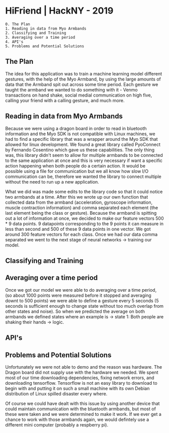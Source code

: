 # HiFriend | HackNY - 2019
    0. The Plan
    1. Reading in data from Myo Armbands
    2. Classifying and Training
    3. Averaging over a time period
    4. API's
    5. Problems and Potential Solutions


## The Plan
The idea for this application was to train a machine learning model different gestures, with the help of the Myo Armband, by using the large amounts of data that the Armband spit out across some time period. Each gesture we taught the armband we wanted to do something with it - Venmo transactions on hand shake, social medial communication on high five, calling your friend with a calling gesture, and much more.


## Reading in data from Myo Armbands
Because we were using a dragon board in order to read in bluetooth information and the Myo SDK is not compatible with Linux machines, we had to find a specific library that was a wrapper around the Myo SDK that allowed for linux development. We found a great library called PyoConnect by Fernando Cosentino which gave us these capabilities. The only thing was, this library didn't seem to allow for multiple armbands to be connected to the same application at once and this is very necessary
if want a specific action happening when both people do a certain action. It would be possible using a file for communication but we all know how slow I/O communication can be, therefore we wanted the library to connect multiple without the need to run up a new application.

What we did was made some edits to the library code so that it could notice two armbands at a time. After this we wrote up our own function that collected data from the armband (acceleration, gyroscope information, muscle contraction information) and comma separated each element (the last element being the class or gesture). Because the armband is spitting out a lot of information at once, we decided to make our feature vectors 500 * 9 data points. 9 datapoints corresponding to the 9
points it can measure in less than second and 500 of these 9 data points in one vector. We got around 300 feature vectors for each class. Once we had our data comma separated we went to the next stage of neural networks -> training our model.
## Classifying and Training

## Averaging over a time period
Once we got our model we were able to do averaging over a time period, (so about 1000 points were measured before it stopped and averaging downt to 500 points) we were able to define a gesture every 5 seconds (5 seconds is sufficient enough to change state without too much overlap from other states and noise). So when we predicted the average on both armbands we defined states where an example is -> state 1: Both people are shaking their hands -> logic.

## API's

## Problems and Potential Solutions
Unfortunately we were not able to demo and the reason was hardware. The Dragon board did not supply use with the hardware we needed. We spent most of our time downloading dependencies, fixing network errors, and downloading tensorflow. Tensorflow is not an easy library to download to begin with and putting it on such a small machine with its own Debian distribution of Linux spilled disaster every where.

Of course we could have dealt with this issue by using another device that could maintain communication with the bluetooth armbands, but most of these were taken and we were determined to make it work. If we ever get a chance to work with those armbands again, we would defintely use a different mini computer (probably a respberry pi).


